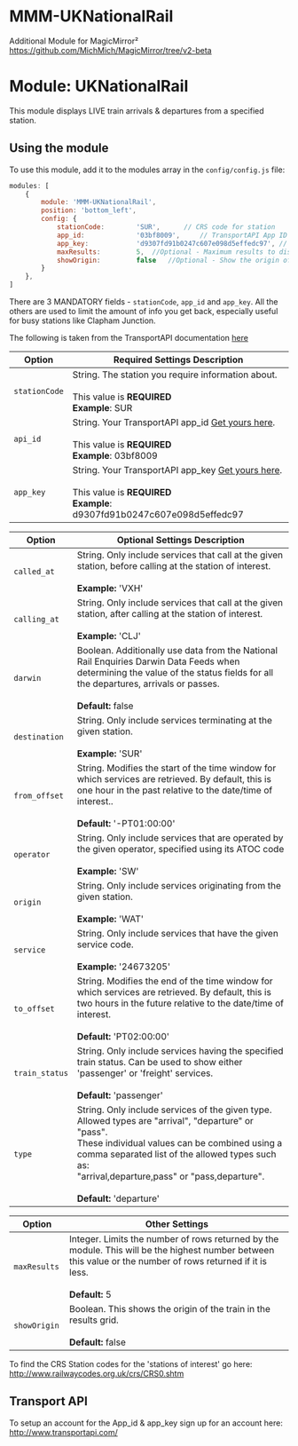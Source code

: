 # MMM-UKNationalRail
Additional Module for MagicMirror²  https://github.com/MichMich/MagicMirror/tree/v2-beta

# Module: UKNationalRail
This module displays LIVE train arrivals & departures from a specified station.

## Using the module

To use this module, add it to the modules array in the `config/config.js` file:

```javascript
modules: [
    {
		module: 'MMM-UKNationalRail',
		position: 'bottom_left',
		config: {
			stationCode: 		'SUR', 		// CRS code for station
			app_id: 			'03bf8009', 	// TransportAPI App ID
			app_key: 			'd9307fd91b0247c607e098d5effedc97', // TransportAPI App Key
			maxResults: 		5,  //Optional - Maximum results to display.
			showOrigin: 		false   //Optional - Show the origin of the train in the table
		}
	},
]
```
There are 3 MANDATORY fields - `stationCode`, `app_id` and `app_key`. All the others are used to limit the amount of info you get back, especially useful for busy stations like Clapham Junction.

The following is taken from the TransportAPI documentation [here](https://developer.transportapi.com/docs?raml=https://transportapi.com/v3/raml/transportapi.raml##uk_train_station_station_code_live_json)

|Option|Required Settings Description|
|---|---|
|`stationCode`|String. The station you require information about.<br><br>This value is **REQUIRED** <br/>**Example**: SUR <br />|
|`api_id`|String. Your TransportAPI app_id [Get yours here](https://developer.transportapi.com/signup).<br><br>This value is **REQUIRED**  <br/>**Example**: 03bf8009 <br />|
|`app_key`|String. Your TransportAPI app_key [Get yours here](https://developer.transportapi.com/signup).<br><br>This value is **REQUIRED** <br/>**Example**: d9307fd91b0247c607e098d5effedc97 <br />|

|Option|Optional Settings Description|
|---|---|
|`called_at`|String. Only include services that call at the given station, before calling at the station of interest.<br><br>**Example:** 'VXH'|
|`calling_at`|String. Only include services that call at the given station, after calling at the station of interest.<br><br>**Example:** 'CLJ'|
|`darwin`|Boolean. Additionally use data from the National Rail Enquiries Darwin Data Feeds when determining the value of the status fields for all the departures, arrivals or passes.<br><br>**Default:** false|
|`destination`|String. Only include services terminating at the given station.<br><br>**Example:** 'SUR'|
|`from_offset`|String. Modifies the start of the time window for which services are retrieved. By default, this is one hour in the past relative to the date/time of interest..<br><br>**Default:** '-PT01:00:00'|
|`operator`|String. Only include services that are operated by the given operator, specified using its ATOC code<br><br>**Example:** 'SW'|
|`origin`|String. Only include services originating from the given station.<br><br>**Example:** 'WAT'|
|`service`|String. Only include services that have the given service code.<br><br>**Example:** '24673205'|
|`to_offset`|String. Modifies the end of the time window for which services are retrieved. By default, this is two hours in the future relative to the date/time of interest.<br><br>**Default:** 'PT02:00:00'|
|`train_status`|String. Only include services having the specified train status. Can be used to show either 'passenger' or 'freight' services.<br><br>**Default:** 'passenger'|
|`type`|String. Only include services of the given type. Allowed types are "arrival", "departure" or "pass". <br />These individual values can be combined using a comma separated list of the allowed types such as: <br />"arrival,departure,pass" or "pass,departure".<br><br>**Default:** 'departure'|

|Option|Other Settings|
|---|---|
|`maxResults `|Integer. Limits the number of rows returned by the module. This will be the highest number between this value or the number of rows returned if it is less.<br><br>**Default:** 5|
|`showOrigin `|Boolean. This shows the origin of the train in the results grid.<br><br>**Default:** false|

To find the CRS Station codes for the 'stations of interest' go here: http://www.railwaycodes.org.uk/crs/CRS0.shtm

## Transport API

To setup an account for the App_id & app_key sign up for an account here: http://www.transportapi.com/

